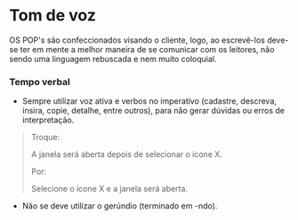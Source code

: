 # Tom de voz

OS POP's são confeccionados visando o cliente, logo, ao escrevê-los deve-se ter em mente a melhor maneira de se comunicar com os leitores, não sendo uma linguagem rebuscada e nem muito coloquial.&#x20;

### Tempo verbal

* Sempre utilizar voz ativa e verbos no imperativo (cadastre, descreva, insira, copie, detalhe, entre outros), para não gerar dúvidas ou erros de interpretação.

> Troque:
>
> A janela será aberta depois de selecionar o ícone X.
>
> Por:
>
> Selecione o ícone X e a janela será aberta.

* Não se deve utilizar o gerúndio (terminado em -ndo).


